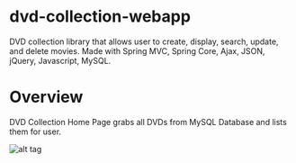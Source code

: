 # dvd-collection-webapp
DVD collection library that allows user to create, display, search, update, and delete movies. Made with Spring MVC, Spring Core, Ajax, JSON, jQuery, Javascript, MySQL.

# Overview

DVD Collection Home Page grabs all DVDs from MySQL Database and lists them for user.

![alt tag]()
